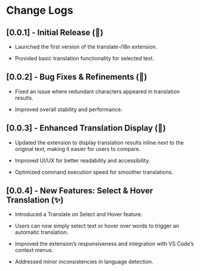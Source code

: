 # Change Logs

## [0.0.1] - Initial Release (🚀)

- Launched the first version of the translate-i18n extension.

- Provided basic translation functionality for selected text.

## [0.0.2] - Bug Fixes & Refinements (🐞)

- Fixed an issue where redundant characters appeared in translation results.

- Improved overall stability and performance.

## [0.0.3] - Enhanced Translation Display (📌)

- Updated the extension to display translation results inline next to the original text, making it easier for users to compare.

- Improved UI/UX for better readability and accessibility.

- Optimized command execution speed for smoother translations.

## [0.0.4] - New Features: Select & Hover Translation (✨)

- Introduced a Translate on Select and Hover feature.

- Users can now simply select text or hover over words to trigger an automatic translation.

- Improved the extension’s responsiveness and integration with VS Code’s context menus.

- Addressed minor inconsistencies in language detection.
